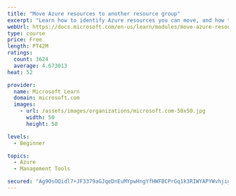 ```yaml
---
title: "Move Azure resources to another resource group"
excerpt: "Learn how to identify Azure resources you can move, and how to move them to a new resource group."
webUrl: https://docs.microsoft.com/en-us/learn/modules/move-azure-resources-another-resource-group/
type: course
price: Free
length: PT42M
ratings:
  count: 3624
  average: 4.673013
heat: 52

provider:
  name: Microsoft Learn
  domain: microsoft.com
  images:
    - url: /assets/images/organizations/microsoft.com-50x50.jpg
      width: 50
      height: 50

levels:
  - Beginner

topics:
  - Azure
  - Management Tools

secured: "Ag90sOQidl7+JF3379aGJqeDnEuMYpwHngYfHWFBCPrGq1k3RIWYAPYWvhjigcer9IvINoKddGlMpdRe+rAx7NrpNpxfYvlJQd0qaHtYDdjtHJQKkVvFkN3uB9IoBrm3ne7Hw0RIE01JyJJXjpb0lb0YAa77si3xlMe1DDu04gq8Ol+MDAUzl18sEc2lgH15LaM/Mi8TNBc6BnSp1yUoaKgSFbY9r000yeNnizy7XyD+2WqaU8byvWGGLbQPEZ/TMET82FrWyCW4SVrn5K9bSM3FIwjLYasPaSbMLzn5D2PvE5HptTyTzpnaDRyNAaQ9vDpya3QpV+5gfZ6BpWAQ8db+4FGcw8IZCLn0NuiQ/8JoDm/DUmph8JBjNwY+jsUfylxXVHd9Lcl/Zg+gAKhS4P82s20JeYA9jJoJfvahpLs=;UDYHSf3JuUMOtv9OAeH4pg=="
---
```


